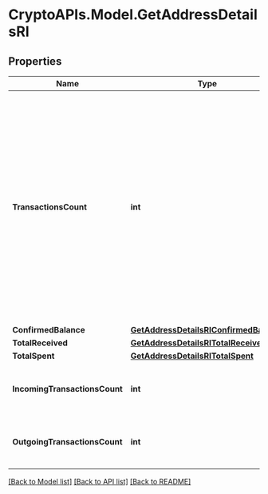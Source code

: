 # CryptoAPIs.Model.GetAddressDetailsRI

## Properties

Name | Type | Description | Notes
------------ | ------------- | ------------- | -------------
**TransactionsCount** | **int** | Represents the total number of confirmed coins transactions for this address, both incoming and outgoing. Applies for coins only **and not** tokens transfers e.g. for Ethereum. &#x60;transactionsCount&#x60; could result as less than incoming and outgoing transactions put together (e.g. in Bitcoin), due to the fact that one and the same address could be in senders and receivers addresses. | 
**ConfirmedBalance** | [**GetAddressDetailsRIConfirmedBalance**](GetAddressDetailsRIConfirmedBalance.md) |  | 
**TotalReceived** | [**GetAddressDetailsRITotalReceived**](GetAddressDetailsRITotalReceived.md) |  | 
**TotalSpent** | [**GetAddressDetailsRITotalSpent**](GetAddressDetailsRITotalSpent.md) |  | 
**IncomingTransactionsCount** | **int** | Numeric representation of the received transaction count of the address | 
**OutgoingTransactionsCount** | **int** | Numeric representation of the sent transaction count of the address | 

[[Back to Model list]](../README.md#documentation-for-models) [[Back to API list]](../README.md#documentation-for-api-endpoints) [[Back to README]](../README.md)

